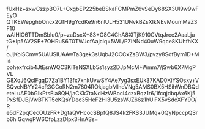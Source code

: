 fUxHz+zxwCzzpBO7L+CxgbEP225beBSkaFCMPmZ6vSeDy68SX3Ul9w9wFEyO
QTKEWepghbOncx2QfH9gYcdKe9n6nlULH531UNvkBZsXIkNEvMoumMaZ3F10
wAiHlC6TTDmSbIu0/p+zaDsxX+83+G8C4ChA8XITjK910CVtqJrce2AaaLju
tG+Ip5AV2SE+7OHRuS6T0TWJofAajclq+5WL/PZINNd40uW9qce8KUhfhKX/
oJjKolSCmw5UAUSIUAAwTa3gek3sUqbJ2CCCxZsBW3/pvzy8SdfBym1D+Mia
pohexfrcib4JtEsnWQC3KiTeNSXLb5s1syz2DJpMcM+Wmm7/jSwb6X7MgPVL
G8XqJ6QclFgqD7Za1BY13fx7xnkUvwSY4Ae7yg3sxEUk37KAD0KiYSOsxy+V
SQvcNBYY24cR3GCoRN2m7804ROkjagbMlheVNg5AMS0BX5HSihWnDBQdetel
uAE0bGIkPtsEia8QH/jaCKk7taNdHzWBocI4czxBqz1r6/1fcqjdbqAx6Kj5
PxSfDJBjVwBTKT5eKQsYDec35HeF2Hl3U5zsWJZ66z1hUiFX5vSdcXFY9O/R
e5dF2pqCecOUzFR+DgtaQVHcocSBpfQ8JS4k2FKS3JUMq+0QyNpccpQSrb6h
GqwgPW6OfpLzzDlpx3HnASs=
